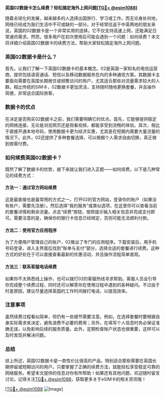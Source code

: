 **英国02数据卡怎么续费？轻松搞定海外上网问题[[TG💪+ @esim1088](https://t.me/s/esim1088)]**

随着全球化的发展，越来越多的人选择出国旅行、学习或工作。而无论身处何地，网络已经成为我们生活中不可或缺的一部分。对于经常往返于中英两地的朋友来说，英国的02数据卡是一个非常实用的选择。它不仅支持高速上网，还能满足日常通讯需求。然而，很多用户在初次使用后可能会遇到一个问题：如何续费？本文将详细介绍英国02数据卡的续费方法，帮助大家轻松搞定海外上网问题。

### 英国02数据卡是什么？

首先，让我们了解一下英国02数据卡的基本概念。02是英国一家知名的电信运营商，提供包括语音通话、短信以及移动数据服务在内的多种通信方案。其数据卡主要面向需要在英国长期居住或频繁访问的用户，尤其适合那些对流量需求较大的人群。相比传统的SIM卡，02数据卡更加灵活，支持随时随地更换套餐，并且操作简便，非常适合国际旅客。

### 数据卡的优点

在决定是否购买02数据卡之前，我们需要明确它的优点。首先，它能够提供稳定的网络连接，无论是浏览网页还是观看视频，都能享受到流畅的体验。其次，相比于直接开通本地号码，使用数据卡更为经济实惠，尤其是在短期内需要大量流量的情况下。此外，02还提供了多种套餐选择，可以根据个人需求自由切换，真正做到按需付费。

### 如何续费英国02数据卡？

既然了解了数据卡的优势，接下来就让我们进入正题——如何续费。以下是几种常见的续费方式：

#### 方法一：通过官方网站续费

这是最直接也是最常用的方式之一。打开02的官方网站，登录你的账户（如果没有账户，需要先注册）。然后选择“我的服务”或类似选项，在这里你可以查看当前的套餐详情和剩余流量。点击“续费”按钮，按照提示输入相关信息并完成支付即可。需要注意的是，确保你的银行卡信息已经绑定，否则可能无法顺利付款。

#### 方法二：使用官方应用程序

为了方便用户管理自己的账户，02推出了专门的应用程序。下载安装后，用手机号码登录，进入主界面后找到“账单与支付”部分，选择合适的套餐进行续费。这种方式的好处在于可以直接查看最新的优惠活动，并且操作流程简单直观。

#### 方法三：联系客服电话续费

如果你不太熟悉线上操作，也可以拨打02的客服热线寻求帮助。客服人员会引导你完成整个续费过程，同时还可以解答你在使用过程中遇到的各种疑问。不过由于时差原因，建议尽量选择英国的工作时间拨打电话，以提高效率。

### 注意事项

虽然续费过程看似简单，但仍有一些细节需要注意。例如，在选择套餐时要根据自身实际需求来决定，避免浪费不必要的费用；另外，在填写个人信息时务必保证准确无误，以免影响后续的服务质量。此外，定期检查账户状态也很重要，这样可以及时发现并解决问题。

### 总结

综上所述，英国02数据卡是一款性价比很高的产品，特别适合那些需要在英国长期停留或短期访问的用户。只要掌握了正确的续费方法，就能轻松享受稳定可靠的网络服务。希望本文提供的信息对你有所帮助！如果还有其他问题，欢迎随时留言讨论。记得关注[TG💪+ @esim1088](https://t.me/s/esim1088)，获取更多关于eSIM卡的相关资讯哦！

[[TG💪+ @esim1088](https://t.me/s/esim1088) ![Image](https://i.postimg.cc/4NQfJmqS/Snipaste-2025-05-13-00-14-12.png)]